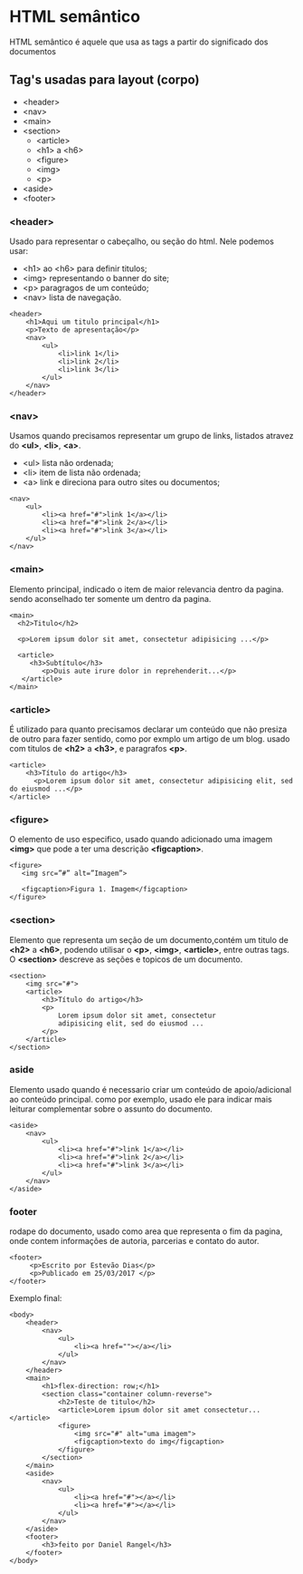 # HTML semântico

HTML semântico é aquele que usa as tags a partir do significado dos documentos 
## Tag's usadas para layout (corpo)

-   \<header>
-   \<nav>
-   \<main>
-   \<section>
    -   \<article>
    -   \<h1> a \<h6>
    -   \<figure>
    -   \<img>
    -   \<p>
-   \<aside>
-   \<footer>

### \<header>

Usado para representar o cabeçalho, ou seção do html. Nele podemos usar:

- \<h1> ao \<h6> para definir titulos;
- \<img> representando o banner do site;
- \<p> paragragos de um conteúdo;
- \<nav> lista de navegação.

```
<header>
    <h1>Aqui um titulo principal</h1>
    <p>Texto de apresentação</p>
    <nav>
        <ul>
            <li>link 1</li>
            <li>link 2</li>
            <li>link 3</li>
        </ul>
    </nav>
</header>
```

### \<nav>

Usamos quando precisamos representar um grupo de links, listados atravez do **\<ul>**, **\<li>**, **\<a>**.

-   \<ul> lista não ordenada;
-   \<li> item de lista não ordenada;
-   \<a> link e direciona para outro sites ou documentos;

```
<nav>
    <ul>
        <li><a href="#">link 1</a></li>
        <li><a href="#">link 2</a></li>
        <li><a href="#">link 3</a></li>
    </ul>
</nav>
```


### \<main>
Elemento principal, indicado o item de maior relevancia dentro da  pagina. sendo aconselhado ter somente um dentro da pagina. 

```
<main>
  <h2>Titulo</h2>

  <p>Lorem ipsum dolor sit amet, consectetur adipisicing ...</p>

  <article>
     <h3>Subtítulo</h3>
        <p>Duis aute irure dolor in reprehenderit...</p>
   </article>
</main>
```

### \<article>

É utilizado para quanto precisamos declarar um conteúdo que não presiza de outro para fazer sentido, como por exmplo um artigo de um blog. usado com titulos de **\<h2>** a **\<h3>**, e paragrafos **\<p>**.

```
<article>
    <h3>Título do artigo</h3>
      <p>Lorem ipsum dolor sit amet, consectetur adipisicing elit, sed do eiusmod ...</p>
</article>
```

### \<figure>

O elemento de uso especifico, usado quando adicionado uma imagem **\<img>** que pode a ter uma descrição **\<figcaption>**.

```
<figure>
   <img src=”#” alt=”Imagem”>

   <figcaption>Figura 1. Imagem</figcaption>
</figure>
```

### \<section>

Elemento que representa um seção de um documento,contém um titulo de **\<h2>** a **\<h6>**, podendo utilisar o **\<p>**, **\<img>**, **\<article>**, entre outras tags. O **\<section>** descreve as seções e topicos de um documento. 

```
<section>
    <img src="#">
    <article>
        <h3>Título do artigo</h3>
        <p>
            Lorem ipsum dolor sit amet, consectetur
            adipisicing elit, sed do eiusmod ...
        </p>
    </article>
</section>
```
### aside
Elemento usado quando é necessario criar um conteúdo de apoio/adicional ao conteúdo principal. como por exemplo, usado ele para indicar mais leiturar complementar sobre o assunto do documento.

```
<aside>
    <nav>
        <ul>
            <li><a href="#">link 1</a></li>
            <li><a href="#">link 2</a></li>
            <li><a href="#">link 3</a></li>
        </ul>
    </nav>
</aside>
```

### footer

rodape do documento, usado como area que representa o fim da pagina, onde contem informações de autoria, parcerias e contato do autor.

```
<footer>
     <p>Escrito por Estevão Dias</p>
     <p>Publicado em 25/03/2017 </p>
</footer>
```

Exemplo final:

```
<body>
    <header>
        <nav>
            <ul>
                <li><a href=""></a></li>
            </ul>
        </nav>
    </header>
    <main>
        <h1>flex-direction: row;</h1>
        <section class="container column-reverse">
            <h2>Teste de titulo</h2>
            <article>Lorem ipsum dolor sit amet consectetur... </article>
            <figure>
                <img src="#" alt="uma imagem">
                <figcaption>texto do img</figcaption>  
            </figure>
        </section>
    </main>
    <aside>
        <nav>
            <ul>
                <li><a href="#"></a></li>
                <li><a href="#"></a></li>
            </ul>
        </nav>
    </aside>
    <footer>
        <h3>feito por Daniel Rangel</h3>
    </footer>
</body>
```